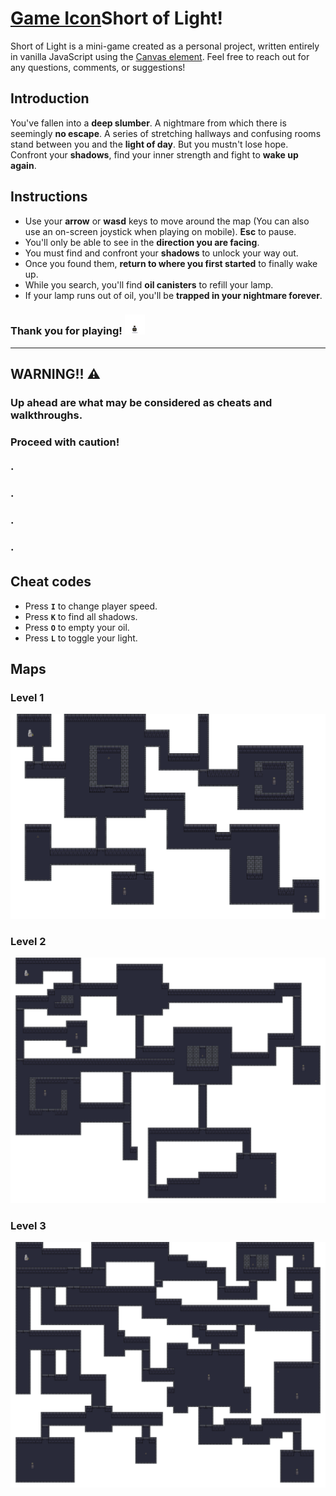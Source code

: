 # [Game Icon](https://github.com/JuanBatkis/Short-of-Light/blob/master/assets/page-icon.png?raw=true)Short of Light!
Short of Light is a mini-game created as a personal project, written entirely in vanilla JavaScript using the [Canvas element](https://www.w3schools.com/html/html5_canvas.asp). Feel free to reach out for any questions, comments, or suggestions!

## Introduction

You've fallen into a **deep slumber**. A nightmare from which there is seemingly **no escape**. A series of stretching hallways and confusing rooms stand between you and the **light of day**.
But you mustn't lose hope. Confront your **shadows**, find your inner strength and fight to **wake up again**.

## Instructions

- Use your **arrow** or **wasd** keys to move around the map (You can also use an on-screen joystick when playing on mobile). **Esc** to pause.
- You'll only be able to see in the **direction you are facing**.
- You must find and confront your **shadows** to unlock your way out.
- Once you found them, **return to where you first started** to finally wake up.
- While you search, you'll find **oil canisters** to refill your lamp.
- If your lamp runs out of oil, you'll be **trapped in your nightmare forever**.

### Thank you for playing! ![Oil](https://github.com/JuanBatkis/Short-of-Light/blob/master/assets/oil.png?raw=true)

---

##  **WARNING!!** :warning:
### Up ahead are what may be considered as cheats and walkthroughs. 
### Proceed with caution!
### ·
### ·
### ·
### ·

## Cheat codes

- Press **`I`** to change player speed.
- Press **`K`** to find all shadows.
- Press **`O`** to empty your oil.
- Press **`L`** to toggle your light.

## Maps

### Level 1
![Level 1 Map](https://github.com/JuanBatkis/Short-of-Light/blob/master/assets/level1.png?raw=true)

### Level 2
![Level 2 Map](https://github.com/JuanBatkis/Short-of-Light/blob/master/assets/level2.png?raw=true)

### Level 3
![Level 3 Map](https://github.com/JuanBatkis/Short-of-Light/blob/master/assets/level3.png?raw=true)
